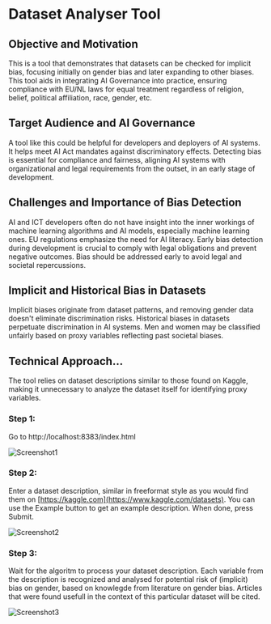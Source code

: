 # Dataset Analyser Tool

## Objective and Motivation
This is a tool that demonstrates that datasets can be checked for implicit bias, focusing initially on gender bias and later expanding to other biases. This tool aids in integrating AI Governance into practice, ensuring compliance with EU/NL laws for equal treatment regardless of religion, belief, political affiliation, race, gender, etc.

## Target Audience and AI Governance
A tool like this could be helpful for developers and deployers of AI systems. It helps meet AI Act mandates against discriminatory effects. Detecting bias is essential for compliance and fairness, aligning AI systems with organizational and legal requirements from the outset, in an early stage of development.

## Challenges and Importance of Bias Detection
AI and ICT developers often do not have insight into the inner workings of machine learning algorithms and AI models, especially machine learning ones. EU regulations emphasize the need for AI literacy. Early bias detection during development is crucial to comply with legal obligations and prevent negative outcomes. Bias should be addressed early to avoid legal and societal repercussions.

## Implicit and Historical Bias in Datasets
Implicit biases originate from dataset patterns, and removing gender data doesn't eliminate discrimination risks. Historical biases in datasets perpetuate discrimination in AI systems. Men and women may be classified unfairly based on proxy variables reflecting past societal biases.

## Technical Approach...
The tool relies on dataset descriptions similar to those found on Kaggle, making it unnecessary to analyze the dataset itself for identifying proxy variables.

### Step 1:
Go to http://localhost:8383/index.html

![Screenshot1](images/screenshot1.png)

### Step 2:
Enter a dataset description, similar in freeformat style as you would find them on [https://kaggle.com](https://www.kaggle.com/datasets). You can use the Example button to get an example description. When done, press Submit.

![Screenshot2](images/screenshot2.png)

### Step 3:

Wait for the algoritm to process your dataset description. Each variable from the description is recognized and analysed for potential risk of (implicit) bias on gender, based on knowlegde from literature on gender bias. Articles that were found usefull in the context of this particular dataset will be cited.

![Screenshot3](images/screenshot3.png)
